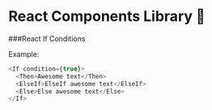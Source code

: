 # React Components Library 🍋

###React If Conditions

Example:
```js
<If condition={true}>
  <Then>Awesome text</Then>
  <ElseIf>ElseIf awesome text</ElseIf>
  <Else>Else awesome text</Else>
</If>
```
